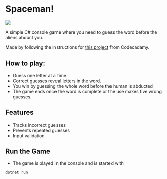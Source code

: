# Spaceman!

![](https://media4.giphy.com/media/v1.Y2lkPTc5MGI3NjExNnp3YTZtZzF0Z3gzd3pwMXJjMnVndmk5dDRleDZoazd2bGdqczFmNCZlcD12MV9pbnRlcm5hbF9naWZfYnlfaWQmY3Q9Zw/3oEdvdir0afC6brCCs/giphy.gif)

A simple C# console game where you need to guess the word before the aliens abduct you.

Made by following the instructions for [this project](https://www.codecademy.com/projects/practice/spaceman-challenge-project) from Codecadamy. 

## How to play:

- Guess one letter at a time.
- Correct guesses reveal letters in the word.
- You win by guessing the whole word before the human is abducted 
- The game ends once the word is complete or the use makes five wrong guesses.

## Features
- Tracks incorrect guesses
- Prevents repeated guesses
- Input validation

## Run the Game
- The game is played in the console and is started with
```bash
dotnet run
```
